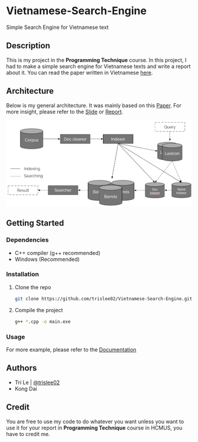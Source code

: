 # Vietnamese-Search-Engine
Simple Search Engine for Vietnamese text

## Description
This is my project in the **Programming Technique** course. In this project, I had to make a simple search engine for Vietnamese texts and write a report about it. You can read the paper written in Vietnamese [here](Report.pdf).

## Architecture
Below is my general architecture. It was mainly based on this [Paper](http://infolab.stanford.edu/~backrub/google.html). For more insight, please refer to the [Slide](VNSE-Introduction.pdf) or [Report](Report.pdf).

![Architecture](general-architecture.png)

## Getting Started

### Dependencies
- C++ compiler (g++ recommended)
- Windows (Recommended)

### Installation

1. Clone the repo
   ```sh
   git clone https://github.com/trislee02/Vietnamese-Search-Engine.git
   ```
2. Compile the project
   ```sh
   g++ *.cpp -o main.exe
   ```

### Usage

For more example, please refer to the [Documentation](Demo.pdf)

## Authors

- Tri Le | [@trislee02](https://www.linkedin.com/in/trislee02)
- Kong Dai

## Credit
You are free to use my code to do whatever you want unless you want to use it for your report in **Programming Technique** course in HCMUS, you have to credit me. 
